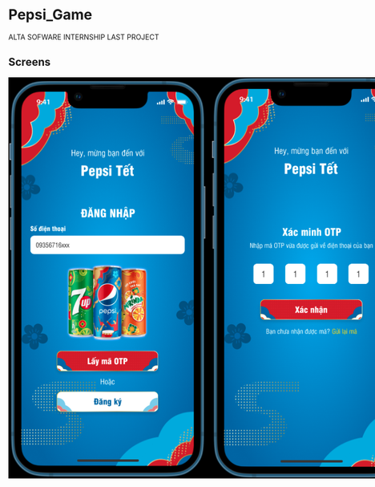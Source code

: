 # Pepsi_Game
ALTA SOFWARE INTERNSHIP LAST PROJECT

## Screens
<div style="display: flex; background-color: '#000';">
  <img style="flex: 1; height: 800px" src="./screenshots/sc1.png" />
  <img style="flex: 1; height: 800px" src="./screenshots/sc2.png" />
  <img style="flex: 1; height: 800px" src="./screenshots/sc3.png" />
  <img style="flex: 1; height: 800px" src="./screenshots/sc4.png" />
</div>
